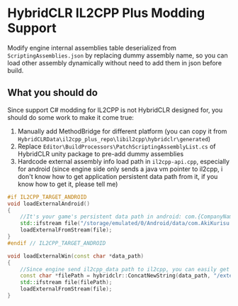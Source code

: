# HybridCLR IL2CPP Plus Modding Support

Modify engine internal assemblies table deserialized from `ScriptingAssemblies.json` by replacing dummy assembly name, so you can load other assembly dynamically without need to add them in json before build. 

## What you should do
Since support C# modding for IL2CPP is not HybridCLR designed for, you should do some work to make it come true:
1. Manually add MethodBridge for different platform (you can copy it from `HybridCLRData\il2cpp_plus_repo\libil2cpp\hybridclr\generated`)
2. Replace `Editor\BuildProcessors\PatchScriptingAssemblyList.cs` of HybridCLR unity package to pre-add dummy assemblies
3. Hardcode external assembly info load path in `il2cpp-api.cpp`, especially for android (since engine side only sends a java vm pointer to il2cpp, i don't know how to get application persistent data path from it, if you know how to get it, please tell me)

```c++
#if IL2CPP_TARGET_ANDROID
void loadExternalAndroid()
{
    //It's your game's persistent data path in android: com.{CompanyName}.{ProjectName}.
    std::ifstream file("/storage/emulated/0/Android/data/com.AkiKurisu.IL2CPP_Mod/files/external.txt");
    loadExternalFromStream(file);
}
#endif // IL2CPP_TARGET_ANDROID

void loadExternalWin(const char *data_path)
{
    //Since engine send il2cpp_data path to il2cpp, you can easily get game path, streamingDataPath.
    const char *filePath = hybridclr::ConcatNewString(data_path, "/external.txt");
    std::ifstream file(filePath);
    loadExternalFromStream(file);
}
```